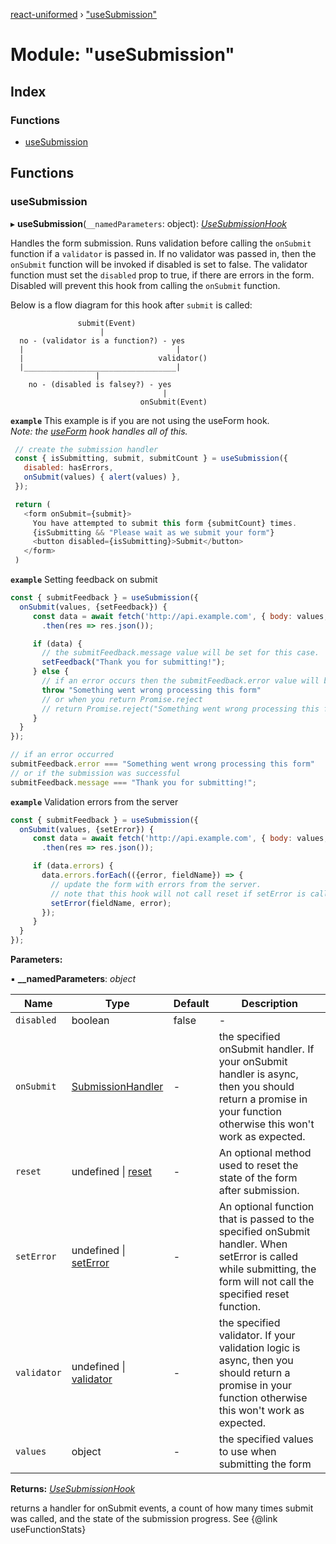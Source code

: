 [react-uniformed](../README.md) › ["useSubmission"](_usesubmission_usesubmission_.md)

# Module: "useSubmission"

## Index

### Functions

* [useSubmission](_usesubmission_usesubmission_.md#usesubmission)

## Functions

###  useSubmission

▸ **useSubmission**(`__namedParameters`: object): *[UseSubmissionHook](../interfaces/_usesubmission_types_.usesubmissionhook.md)*

Handles the form submission. Runs validation before calling the `onSubmit` function
if a `validator` is passed in.  If no validator was passed in, then the `onSubmit` function
will be invoked if disabled is set to false.  The validator function must set
the `disabled` prop to true, if there are errors in the form.
Disabled will prevent this hook from calling the `onSubmit` function.

Below is a flow diagram for this hook after `submit` is called:
```
               submit(Event)
                    |
  no - (validator is a function?) - yes
  |                                  |
  |                              validator()
  |__________________________________|
                   |
    no - (disabled is falsey?) - yes
                                  |
                             onSubmit(Event)
```

**`example`** <caption>This example is if you are not using the useForm hook.<br>_Note: the [useForm](_useform_.md#useform) hook handles all of this._</caption>
```javascript
 // create the submission handler
 const { isSubmitting, submit, submitCount } = useSubmission({
   disabled: hasErrors,
   onSubmit(values) { alert(values) },
 });

 return (
   <form onSubmit={submit}>
     You have attempted to submit this form {submitCount} times.
     {isSubmitting && "Please wait as we submit your form"}
     <button disabled={isSubmitting}>Submit</button>
   </form>
 )
```

**`example`** <caption>Setting feedback on submit</caption>
```javascript
const { submitFeedback } = useSubmission({
  onSubmit(values, {setFeedback}) {
     const data = await fetch('http://api.example.com', { body: values, method: 'POST' })
       .then(res => res.json());

     if (data) {
       // the submitFeedback.message value will be set for this case.
       setFeedback("Thank you for submitting!");
     } else {
       // if an error occurs then the submitFeedback.error value will be set
       throw "Something went wrong processing this form"
       // or when you return Promise.reject
       // return Promise.reject("Something went wrong processing this form");
     }
  }
});

// if an error occurred
submitFeedback.error === "Something went wrong processing this form"
// or if the submission was successful
submitFeedback.message === "Thank you for submitting!";
```

**`example`** <caption>Validation errors from the server</caption>
```javascript
const { submitFeedback } = useSubmission({
  onSubmit(values, {setError}) {
     const data = await fetch('http://api.example.com', { body: values, method: 'POST' })
       .then(res => res.json());

     if (data.errors) {
       data.errors.forEach(({error, fieldName}) => {
         // update the form with errors from the server.
         // note that this hook will not call reset if setError is called.
         setError(fieldName, error);
       });
     }
  }
});
```

**Parameters:**

▪ **__namedParameters**: *object*

Name | Type | Default | Description |
------ | ------ | ------ | ------ |
`disabled` | boolean | false | - |
`onSubmit` | [SubmissionHandler](../interfaces/_usesubmission_types_.submissionhandler.md) | - | the specified onSubmit handler. If your onSubmit handler is async, then you should return a promise in your function otherwise this won't work as expected. |
`reset` | undefined &#124; [reset](../interfaces/_usesubmission_types_.usesubmissionprops.md#optional-reset) | - | An optional method used to reset the state of the form after submission. |
`setError` | undefined &#124; [setError](../interfaces/_usesubmission_types_.usesubmissionprops.md#optional-seterror) | - | An optional function that is passed to the specified onSubmit handler.  When setError is called while submitting, the form will not call the specified reset function. |
`validator` | undefined &#124; [validator](../interfaces/_usesubmission_types_.usesubmissionprops.md#optional-validator) | - | the specified validator. If your validation logic is async, then you should return a promise in your function otherwise this won't work as expected. |
`values` | object | - | the specified values to use when submitting the form |

**Returns:** *[UseSubmissionHook](../interfaces/_usesubmission_types_.usesubmissionhook.md)*

returns a handler for onSubmit events,
 a count of how many times submit was called, and the state of the submission progress.
See {@link useFunctionStats}
